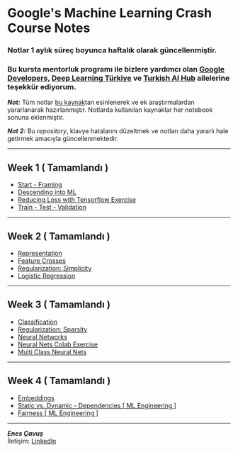 # **Google's Machine Learning Crash Course Notes**

### Notlar 1 aylık süreç boyunca haftalık olarak güncellenmiştir. 

### Bu kursta mentorluk programı ile bizlere yardımcı olan [Google Developers](https://twitter.com/googledevs), [Deep Learning Türkiye](https://twitter.com/deeplearningtr?ref_src=twsrc%5Egoogle%7Ctwcamp%5Eserp%7Ctwgr%5Eauthor) ve [Turkish AI Hub](https://twitter.com/TurkishAIHub) ailelerine teşekkür ediyorum. 



**_Not:_** Tüm notlar [bu kaynak](https://developers.google.com/machine-learning/crash-course/ml-intro)tan esinlenerek ve ek araştırmalardan yararlanarak hazırlanmıştır. Notlarda kullanılan kaynaklar her notebook sonuna eklenmiştir.  

**_Not 2:_** Bu _repository_, klavye hatalarını düzeltmek ve notları daha yararlı hale getirmek amacıyla güncellenmektedir.

---


## Week 1 ( Tamamlandı )

- [Start - Framing](Week1/Framing.ipynb)
- [Descending into ML](Week1/DescendingIntoML.ipynb)
- [Reducing Loss with Tensorflow Exercise](Week1/RedLossAndTF.ipynb)
- [Train - Test - Validation](Week1/TrainTestValidation.ipynb)


---


## Week 2 ( Tamamlandı )

- [Representation](Week2/Representation.ipynb)
- [Feature Crosses](Week2/FeatureCrosses.ipynb)
- [Regularization: Simplicity](Week2/Regularization.ipynb)
- [Logistic Regression](Week2/LogisticRegression.ipynb)


---


## Week 3 ( Tamamlandı )

- [Classification](Week3/Classification.ipynb)
- [Regularization: Sparsity ](Week3/L1_regularization.ipynb)
- [Neural Networks](Week3/Neuralnetworks.ipynb)
- [Neural Nets Colab Exercise](Week3/NeuralNetsColab.ipynb)
- [Multi Class Neural Nets](Week3/MultiClassNets.ipynb)


---


## Week 4 ( Tamamlandı )

- [Embeddings](Week4/Embeddings.ipynb)
- [Static vs. Dynamic - Dependencies [ ML Engineering ]](Week4/StaticDynamicVeDataDep.ipynb)
- [Fairness [ ML Engineering ]](Week4/Fairness.ipynb)


---


**_Enes Çavuş_**  
İletişim: [LinkedIn](https://www.linkedin.com/in/enes-%C3%A7avu%C5%9F-057376175) 
